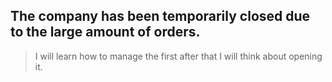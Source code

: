 ## The company has been temporarily closed due to the large amount of orders. 

> I will learn how to manage the first after that I will think about opening it. 
